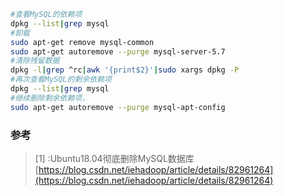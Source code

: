 ``` bash
#查看MySQL的依赖项
dpkg --list|grep mysql
#卸载
sudo apt-get remove mysql-common
sudo apt-get autoremove --purge mysql-server-5.7
#清除残留数据
dpkg -l|grep ^rc|awk '{print$2}'|sudo xargs dpkg -P
#再次查看MySQL的剩余依赖项
dpkg --list|grep mysql
#继续删除剩余依赖项，
sudo apt-get autoremove --purge mysql-apt-config
```
### 参考
>[1] :Ubuntu18.04彻底删除MySQL数据库[https://blog.csdn.net/iehadoop/article/details/82961264](https://blog.csdn.net/iehadoop/article/details/82961264)

<!--stackedit_data:
eyJoaXN0b3J5IjpbODg1NDE1NzE4LDE0NzUwNjIwMjldfQ==
-->
